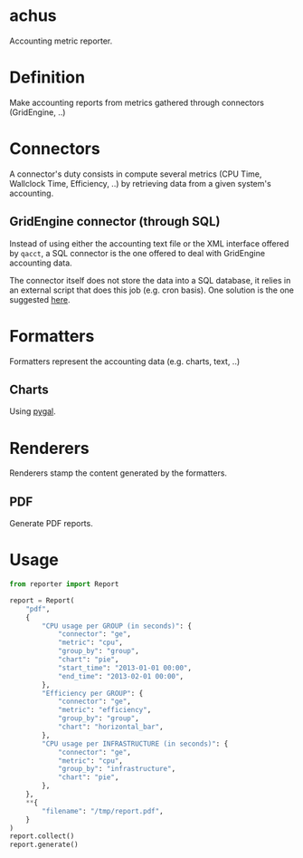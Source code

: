 achus
=====

Accounting metric reporter.

# Definition
Make accounting reports from metrics gathered through connectors (GridEngine, ..)

# Connectors

A connector's duty consists in compute several metrics (CPU Time, Wallclock
Time, Efficiency, ..) by retrieving data from a given system's accounting.

## GridEngine connector (through SQL)

Instead of using either the accounting text file or the XML interface
offered by `qacct`, a SQL connector is the one offered to deal with 
GridEngine accounting data.

The connector itself does not store the data into a SQL database, it 
relies in an external script that does this job (e.g. cron basis). One 
solution is the one suggested [here](http://blog.adslweb.net/serendipity/article/270/Load-Grid-Engine-accounting-file-into-MySQL).


# Formatters
Formatters represent the accounting data (e.g. charts, text, ..)

## Charts
Using [pygal](http://pygal.org/).


# Renderers
Renderers stamp the content generated by the formatters.

## PDF
Generate PDF reports.


# Usage
```python
from reporter import Report

report = Report(
    "pdf",
    {
        "CPU usage per GROUP (in seconds)": {
            "connector": "ge",
            "metric": "cpu",
            "group_by": "group",
            "chart": "pie",
            "start_time": "2013-01-01 00:00",
            "end_time": "2013-02-01 00:00",
        },
        "Efficiency per GROUP": {
            "connector": "ge",
            "metric": "efficiency",
            "group_by": "group",
            "chart": "horizontal_bar",
        },
        "CPU usage per INFRASTRUCTURE (in seconds)": {
            "connector": "ge",
            "metric": "cpu",
            "group_by": "infrastructure",
            "chart": "pie",
        },
    },
    **{
        "filename": "/tmp/report.pdf",
    }
)
report.collect()
report.generate()
```
